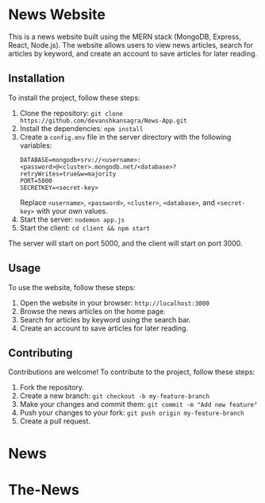 # News Website

This is a news website built using the MERN stack (MongoDB, Express, React, Node.js). The website allows users to view news articles, search for articles by keyword, and create an account to save articles for later reading.

## Installation

To install the project, follow these steps:

1. Clone the repository: `git clone https://github.com/devanshkansagra/News-App.git`
2. Install the dependencies: `npm install`
3. Create a `config.env` file in the server directory with the following variables:
   ```
   DATABASE=mongodb+srv://<username>:<password>@<cluster>.mongodb.net/<database>?retryWrites=true&w=majority
   PORT=5000
   SECRETKEY=<secret-key>
   ```
   Replace `<username>`, `<password>`, `<cluster>`, `<database>`, and `<secret-key>` with your own values.
4. Start the server: `nodemon app.js`
5. Start the client: `cd client && npm start`

The server will start on port 5000, and the client will start on port 3000.

## Usage

To use the website, follow these steps:

1. Open the website in your browser: `http://localhost:3000`
2. Browse the news articles on the home page.
3. Search for articles by keyword using the search bar.
4. Create an account to save articles for later reading.

## Contributing

Contributions are welcome! To contribute to the project, follow these steps:

1. Fork the repository.
2. Create a new branch: `git checkout -b my-feature-branch`
3. Make your changes and commit them: `git commit -m "Add new feature"`
4. Push your changes to your fork: `git push origin my-feature-branch`
5. Create a pull request.
# News
# The-News

